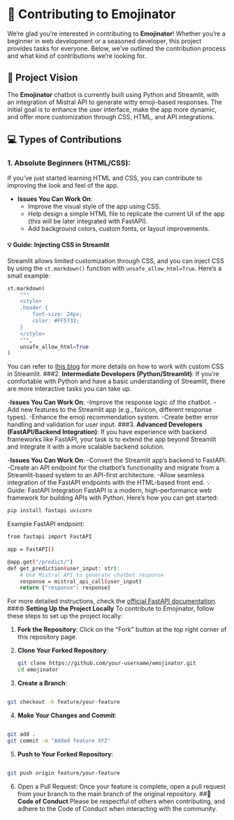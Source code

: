 

# 🤝 Contributing to Emojinator

We’re glad you’re interested in contributing to **Emojinator**! Whether you’re a beginner in web development or a seasoned developer, this project provides tasks for everyone. Below, we’ve outlined the contribution process and what kind of contributions we’re looking for.

## 📌 Project Vision

The **Emojinator** chatbot is currently built using Python and Streamlit, with an integration of Mistral API to generate witty emoji-based responses. The initial goal is to enhance the user interface, make the app more dynamic, and offer more customization through CSS, HTML, and API integrations.

## 💻 Types of Contributions

### 1. **Absolute Beginners (HTML/CSS)**:
If you’ve just started learning HTML and CSS, you can contribute to improving the look and feel of the app.

- **Issues You Can Work On**:
  - Improve the visual style of the app using CSS.
  - Help design a simple HTML file to replicate the current UI of the app (this will be later integrated with FastAPI).
  - Add background colors, custom fonts, or layout improvements.
  
#### 💡 Guide: Injecting CSS in Streamlit

Streamlit allows limited customization through CSS, and you can inject CSS by using the `st.markdown()` function with `unsafe_allow_html=True`. Here’s a small example:
```python
st.markdown(
    """
    <style>
    .header { 
        font-size: 24px; 
        color: #FF5733;
    }
    </style>
    """,
    unsafe_allow_html=True
)
```
You can refer to [this blog](https://blog.streamlit.io/3-tips-for-better-streamlit-apps/) for more details on how to work with custom CSS in Streamlit.
###2. **Intermediate Developers (Python/Streamlit)**:
If you’re comfortable with Python and have a basic understanding of Streamlit, there are more interactive tasks you can take up.

-**Issues You Can Work On**:
-Improve the response logic of the chatbot.
-Add new features to the Streamlit app (e.g., favicon, different response types).
-Enhance the emoji recommendation system.
-Create better error handling and validation for user input.
###3. **Advanced Developers (FastAPI/Backend Integration)**:
If you have experience with backend frameworks like FastAPI, your task is to extend the app beyond Streamlit and integrate it with a more scalable backend solution.

-**Issues You Can Work On**:
-Convert the Streamlit app’s backend to FastAPI.
-Create an API endpoint for the chatbot’s functionality and migrate from a Streamlit-based system to an API-first architecture.
-Allow seamless integration of the FastAPI endpoints with the HTML-based front end.
💡 Guide: FastAPI Integration
FastAPI is a modern, high-performance web framework for building APIs with Python. Here’s how you can get started:

```bash
pip install fastapi uvicorn
```
Example FastAPI endpoint:
```bash
from fastapi import FastAPI

app = FastAPI()

@app.get("/predict/")
def get_prediction(user_input: str):
    # Use Mistral API to generate chatbot response
    response = mistral_api_call(user_input)
    return {"response": response}
```
For more detailed instructions, check the [official FastAPI documentation](https://fastapi.tiangolo.com/).
###⚙️ **Setting Up the Project Locally**
To contribute to Emojinator, follow these steps to set up the project locally:

1. **Fork the Repository**:
Click on the "Fork" button at the top right corner of this repository page.

2. **Clone Your Forked Repository**:
   ```bash
   git clone https://github.com/your-username/emojinator.git
   cd emojinator
   ```
3. **Create a Branch**:
```bash

git checkout -b feature/your-feature
```
4. **Make Your Changes and Commit**:
```bash

git add .
git commit -m "Added feature XYZ"
```
5. **Push to Your Forked Repository**:
```bash

git push origin feature/your-feature
```
6. Open a Pull Request:
Once your feature is complete, open a pull request from your branch to the main branch of the original repository.
##📝 **Code of Conduct**
Please be respectful of others when contributing, and adhere to the Code of Conduct when interacting with the community.
